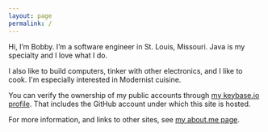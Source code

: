 ```yaml
---
layout: page
permalink: /
---
```


Hi, I’m Bobby.
I’m a software engineer in St. Louis, Missouri.
Java is my specialty and I love what I do.

I also like to build computers, tinker with other electronics, and I like to cook.
I'm especially interested in Modernist cuisine.

You can verify the ownership of my public accounts through [my keybase.io profile][keybase].
That includes the GitHub account under which this site is hosted.

For more information, and links to other sites, see [my about.me page][aboutme].

[keybase]: https://keybase.io/cantido
[aboutme]: https://about.me/robert.richter
